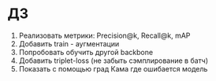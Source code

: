 # ДЗ

1. Реализовать метрики: Precision@k, Recall@k, mAP 
2. Добавить train - аугментации 
3. Попробовать обучить другой backbone
4. Добавить triplet-loss (не забыть сэмплирование в батч)
5. Показать с помощью град Кама где ошибается модель